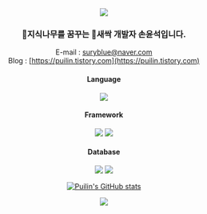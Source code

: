 <div align="center">
  <img src="https://capsule-render.vercel.app/api?type=egg&color=CEECF5&height=150&section=header"/>
  
  ### 🌳지식나무를 꿈꾸는 🌱새싹 개발자 손윤석입니다.

  E-mail : suryblue@naver.com<br>
  Blog : [https://puilin.tistory.com](https://puilin.tistory.com)

  #### Language
  <img src="https://img.shields.io/badge/Python-3776AB?style=for-the-badge&logo=python&logoColor=white">

  #### Framework
  <img src="https://img.shields.io/badge/Django-092E20?style=for-the-badge&logo=django&logoColor=white">
  <img src="https://img.shields.io/badge/Django%20REST%20Framework-092E20?style=for-the-badge&logo=django&logoColor=white">

  #### Database
  <img src="https://img.shields.io/badge/MySQL-4479A1?style=for-the-badge&logo=mysql&logoColor=white">
  <img src="https://img.shields.io/badge/mongoDB-47A248?style=for-the-badge&logo=mongodb&logoColor=white">
  
  [![Puilin's GitHub stats](https://github-readme-stats.vercel.app/api?username=Puilin&count_private=true&show_icons=true&hide_rank=true)](https://github.com/anuraghazra/github-readme-stats)

  <img src="https://capsule-render.vercel.app/api?type=egg&color=CEECF5&height=150&section=footer"/>
</div>

<!--
**Puilin/Puilin** is a ✨ _special_ ✨ repository because its `README.md` (this file) appears on your GitHub profile.

Here are some ideas to get you started:

- 🔭 I’m currently working on ...
- 🌱 I’m currently learning ...
- 👯 I’m looking to collaborate on ...
- 🤔 I’m looking for help with ...
- 💬 Ask me about ...
- 📫 How to reach me: ...
- 😄 Pronouns: ...
- ⚡ Fun fact: ...
-->
